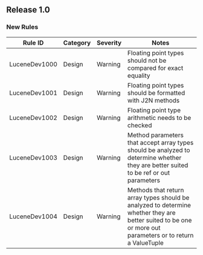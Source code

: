 ## Release 1.0

### New Rules

 Rule ID       | Category | Severity | Notes                                                                                                                                                     
---------------|----------|----------|-----------------------------------------------------------------------------------------------------------------------------------------------------------
 LuceneDev1000 | Design   | Warning  | Floating point types should not be compared for exact equality                                                                                            
 LuceneDev1001 | Design   | Warning  | Floating point types should be formatted with J2N methods                                                                                                 
 LuceneDev1002 | Design   | Warning  | Floating point type arithmetic needs to be checked                                                                                                        
 LuceneDev1003 | Design   | Warning  | Method parameters that accept array types should be analyzed to determine whether they are better suited to be ref or out parameters                      
 LuceneDev1004 | Design   | Warning  | Methods that return array types should be analyzed to determine whether they are better suited to be one or more out parameters or to return a ValueTuple 
